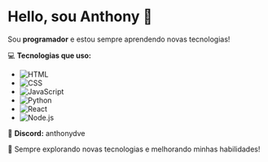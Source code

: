 # Hello, sou Anthony 👋

Sou **programador** e estou sempre aprendendo novas tecnologias!  

💻 **Tecnologias que uso:**
-  ![HTML](https://img.shields.io/badge/HTML-E34F26?style=for-the-badge&logo=html5&logoColor=white)
-  ![CSS](https://img.shields.io/badge/CSS-1572B6?style=for-the-badge&logo=css3&logoColor=white)
-  ![JavaScript](https://img.shields.io/badge/JavaScript-F7DF1E?style=for-the-badge&logo=javascript&logoColor=black)
-  ![Python](https://img.shields.io/badge/Python-3776AB?style=for-the-badge&logo=python&logoColor=white)
-  ![React](https://img.shields.io/badge/React-61DAFB?style=for-the-badge&logo=react&logoColor=black)
-  ![Node.js](https://img.shields.io/badge/Node.js-339933?style=for-the-badge&logo=node.js&logoColor=white)

📱 **Discord:** anthonydve  

🚀 Sempre explorando novas tecnologias e melhorando minhas habilidades!
